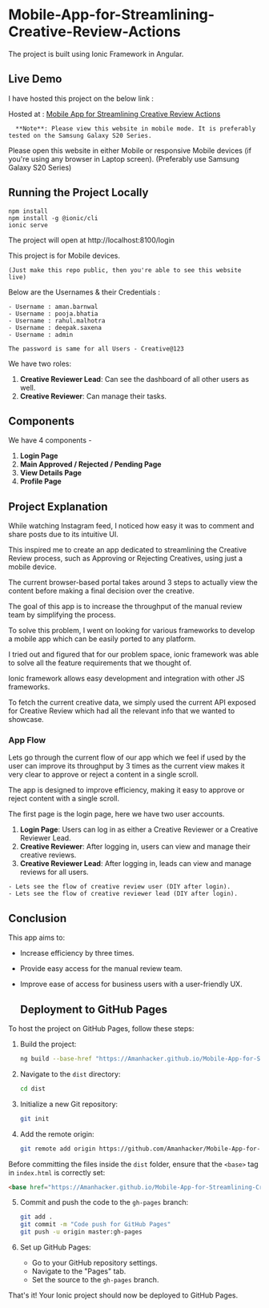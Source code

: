 # Mobile-App-for-Streamlining-Creative-Review-Actions

  The project is built using Ionic Framework in Angular.

  ## Live Demo

   I have hosted this project on the below link :
  
 Hosted at : [Mobile App for Streamlining Creative Review Actions](https://Amanhacker.github.io/Mobile-App-for-Streamlining-Creative-Review-Actions)

      **Note**: Please view this website in mobile mode. It is preferably tested on the Samsung Galaxy S20 Series.
    
  Please open this website in either Mobile or responsive Mobile devices (if you're using any browser in Laptop screen).
  (Preferably use Samsung Galaxy S20 Series)

  ## Running the Project Locally

    npm install
    npm install -g @ionic/cli
    ionic serve

  The project will open at http://localhost:8100/login

  This project is for Mobile devices.
 
    (Just make this repo public, then you're able to see this website live)

  Below are the Usernames & their Credentials :

    - Username : aman.barnwal
    - Username : pooja.bhatia
    - Username : rahul.malhotra
    - Username : deepak.saxena
    - Username : admin

    The password is same for all Users - Creative@123

  We have two roles:
1. **Creative Reviewer Lead**: Can see the dashboard of all other users as well.
2. **Creative Reviewer**: Can manage their tasks.

## Components
  We have 4 components -
    
  1. **Login Page**
  2. **Main Approved / Rejected / Pending Page**
  3. **View Details Page**
  4. **Profile Page**

## Project Explanation

  While watching Instagram feed, I noticed how easy it was to comment and share posts due to its intuitive UI.
    
  This inspired me to create an app dedicated to streamlining the Creative Review process, such as Approving or Rejecting Creatives, using just a mobile device.

  The current browser-based portal takes around 3 steps to actually view the content before making a final decision over the creative. 

  The goal of this app is to increase the throughput of the manual review team by simplifying the process.

  To solve this problem, I went on looking for various frameworks to develop a mobile app which can be easily ported to any platform. 

  I tried out and figured that for our problem space, ionic framework was able to solve all the feature requirements that we thought of.

  Ionic framework allows easy development and integration with other JS frameworks. 

  To fetch the current creative data, we simply used the current API exposed for Creative Review which had all the relevant info that we wanted to showcase.

### App Flow
  Lets go through the current flow of our app which we feel if used by the user can improve its throughput by 3 times as the current view makes it very clear to approve or reject a content in a single scroll.

  The app is designed to improve efficiency, making it easy to approve or reject content with a single scroll. 

  The first page is the login page, here we have two user accounts.

  1. **Login Page**: Users can log in as either a Creative Reviewer or a Creative Reviewer Lead.
  2. **Creative Reviewer**: After logging in, users can view and manage their creative reviews.
  3. **Creative Reviewer Lead**: After logging in, leads can view and manage reviews for all users.
  
    - Lets see the flow of creative review user (DIY after login).
    - Lets see the flow of creative reviewer lead (DIY after login).

   ## Conclusion

This app aims to:
- Increase efficiency by three times.
- Provide easy access for the manual review team.
- Improve ease of access for business users with a user-friendly UX.
    
  ## Deployment to GitHub Pages

To host the project on GitHub Pages, follow these steps:

1. Build the project:
    ```sh
    ng build --base-href "https://Amanhacker.github.io/Mobile-App-for-Streamlining-Creative-Review-Actions/"
    ```
2. Navigate to the `dist` directory:
    ```sh
    cd dist
    ```
3. Initialize a new Git repository:
    ```sh
    git init
    ```
4. Add the remote origin:
    ```sh
    git remote add origin https://github.com/Amanhacker/Mobile-App-for-Streamlining-Creative-Review-Actions.git
    ```

Before committing the files inside the `dist` folder, ensure that the `<base>` tag in `index.html` is correctly set:
```html
<base href="https://Amanhacker.github.io/Mobile-App-for-Streamlining-Creative-Review-Actions/">
```

5. Commit and push the code to the `gh-pages` branch:
    ```sh
    git add .
    git commit -m "Code push for GitHub Pages"
    git push -u origin master:gh-pages
    ```

6. Set up GitHub Pages:
    - Go to your GitHub repository settings.
    - Navigate to the "Pages" tab.
    - Set the source to the `gh-pages` branch.

That's it! Your Ionic project should now be deployed to GitHub Pages.
